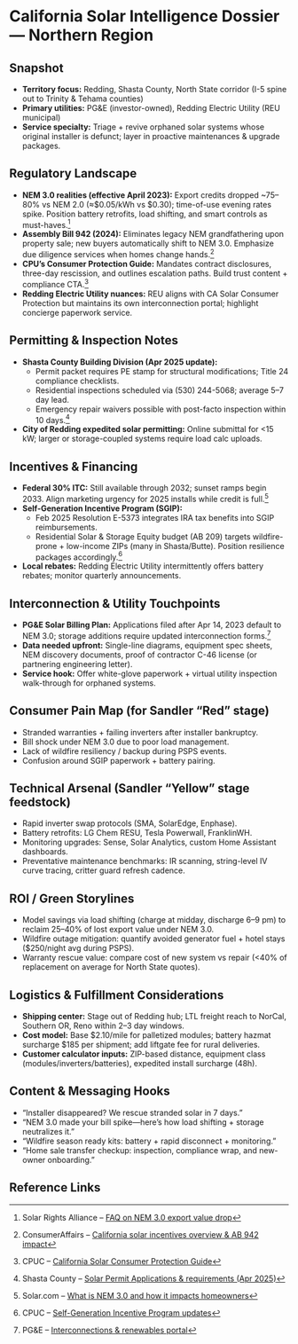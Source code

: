 # California Solar Intelligence Dossier — Northern Region

## Snapshot
- **Territory focus:** Redding, Shasta County, North State corridor (I-5 spine out to Trinity & Tehama counties)
- **Primary utilities:** PG&E (investor-owned), Redding Electric Utility (REU municipal)
- **Service specialty:** Triage + revive orphaned solar systems whose original installer is defunct; layer in proactive maintenances & upgrade packages.

## Regulatory Landscape
- **NEM 3.0 realities (effective April 2023):** Export credits dropped ~75–80% vs NEM 2.0 (≈$0.05/kWh vs $0.30); time-of-use evening rates spike. Position battery retrofits, load shifting, and smart controls as must-haves.[^nem3]
- **Assembly Bill 942 (2024):** Eliminates legacy NEM grandfathering upon property sale; new buyers automatically shift to NEM 3.0. Emphasize due diligence services when homes change hands.[^ab942]
- **CPU’s Consumer Protection Guide:** Mandates contract disclosures, three-day rescission, and outlines escalation paths. Build trust content + compliance CTA.[^cpc]
- **Redding Electric Utility nuances:** REU aligns with CA Solar Consumer Protection but maintains its own interconnection portal; highlight concierge paperwork service.

## Permitting & Inspection Notes
- **Shasta County Building Division (Apr 2025 update):**
  - Permit packet requires PE stamp for structural modifications; Title 24 compliance checklists.
  - Residential inspections scheduled via (530) 244-5068; average 5–7 day lead.
  - Emergency repair waivers possible with post-facto inspection within 10 days.[^shasta]
- **City of Redding expedited solar permitting:** Online submittal for <15 kW; larger or storage-coupled systems require load calc uploads.

## Incentives & Financing
- **Federal 30% ITC:** Still available through 2032; sunset ramps begin 2033. Align marketing urgency for 2025 installs while credit is full.[^solarcom]
- **Self-Generation Incentive Program (SGIP):**
  - Feb 2025 Resolution E-5373 integrates IRA tax benefits into SGIP reimbursements.
  - Residential Solar & Storage Equity budget (AB 209) targets wildfire-prone + low-income ZIPs (many in Shasta/Butte). Position resilience packages accordingly.[^sgip]
- **Local rebates:** Redding Electric Utility intermittently offers battery rebates; monitor quarterly announcements.

## Interconnection & Utility Touchpoints
- **PG&E Solar Billing Plan:** Applications filed after Apr 14, 2023 default to NEM 3.0; storage additions require updated interconnection forms.[^pge]
- **Data needed upfront:** Single-line diagrams, equipment spec sheets, NEM discovery documents, proof of contractor C-46 license (or partnering engineering letter).
- **Service hook:** Offer white-glove paperwork + virtual utility inspection walk-through for orphaned systems.

## Consumer Pain Map (for Sandler “Red” stage)
- Stranded warranties + failing inverters after installer bankruptcy.
- Bill shock under NEM 3.0 due to poor load management.
- Lack of wildfire resiliency / backup during PSPS events.
- Confusion around SGIP paperwork + battery pairing.

## Technical Arsenal (Sandler “Yellow” stage feedstock)
- Rapid inverter swap protocols (SMA, SolarEdge, Enphase).
- Battery retrofits: LG Chem RESU, Tesla Powerwall, FranklinWH.
- Monitoring upgrades: Sense, Solar Analytics, custom Home Assistant dashboards.
- Preventative maintenance benchmarks: IR scanning, string-level IV curve tracing, critter guard refresh cadence.

## ROI / Green Storylines
- Model savings via load shifting (charge at midday, discharge 6–9 pm) to reclaim 25–40% of lost export value under NEM 3.0.
- Wildfire outage mitigation: quantify avoided generator fuel + hotel stays ($250/night avg during PSPS).
- Warranty rescue value: compare cost of new system vs repair (<40% of replacement on average for North State quotes).

## Logistics & Fulfillment Considerations
- **Shipping center:** Stage out of Redding hub; LTL freight reach to NorCal, Southern OR, Reno within 2–3 day windows.
- **Cost model:** Base $2.10/mile for palletized modules; battery hazmat surcharge $185 per shipment; add liftgate fee for rural deliveries.
- **Customer calculator inputs:** ZIP-based distance, equipment class (modules/inverters/batteries), expedited install surcharge (48h).

## Content & Messaging Hooks
- “Installer disappeared? We rescue stranded solar in 7 days.”
- “NEM 3.0 made your bill spike—here’s how load shifting + storage neutralizes it.”
- “Wildfire season ready kits: battery + rapid disconnect + monitoring.”
- “Home sale transfer checkup: inspection, compliance wrap, and new-owner onboarding.”

## Reference Links
[^nem3]: Solar Rights Alliance – [FAQ on NEM 3.0 export value drop](https://solarrights.org/blog/2024/10/01/faqnem3/)
[^ab942]: ConsumerAffairs – [California solar incentives overview & AB 942 impact](https://www.consumeraffairs.com/solar-energy/california-solar-incentives.html)
[^cpc]: CPUC – [California Solar Consumer Protection Guide](https://www.cpuc.ca.gov/industries-and-topics/electrical-energy/demand-side-management/customer-generation/california-solar-consumer-protection-guide)
[^shasta]: Shasta County – [Solar Permit Applications & requirements (Apr 2025)](https://www.shastacounty.gov/building/page/solar-permit-applications)
[^solarcom]: Solar.com – [What is NEM 3.0 and how it impacts homeowners](https://www.solar.com/learn/nem-3-0-proposal-and-impacts-for-california-homeowners/)
[^sgip]: CPUC – [Self-Generation Incentive Program updates](https://www.cpuc.ca.gov/industries-and-topics/electrical-energy/demand-side-management/self-generation-incentive-program)
[^pge]: PG&E – [Interconnections & renewables portal](https://www.pge.com/en/about/doing-business-with-pge/interconnections/interconnections-and-renewables.html)


